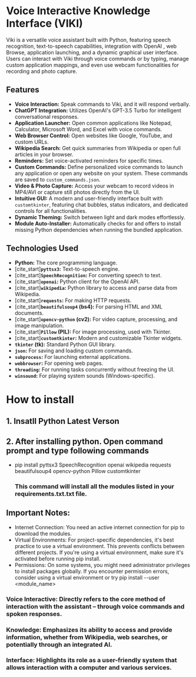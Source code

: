 # Voice Interactive Knowledge Interface (VIKI)



Viki is a versatile voice assistant built with Python, featuring speech recognition, text-to-speech capabilities, integration with OpenAI , web Browse, application launching, and a dynamic graphical user interface. Users can interact with Viki through voice commands or by typing, manage custom application mappings, and even use webcam functionalities for recording and photo capture.

## Features

* **Voice Interaction:** Speak commands to Viki, and it will respond verbally.
* **ChatGPT Integration:** Utilizes OpenAI's GPT-3.5 Turbo for intelligent conversational responses.
* **Application Launcher:** Open common applications like Notepad, Calculator, Microsoft Word, and Excel with voice commands.
* **Web Browser Control:** Open websites like Google, YouTube, and custom URLs.
* **Wikipedia Search:** Get quick summaries from Wikipedia or open full articles in your browser.
* **Reminders:** Set voice-activated reminders for specific times.
* **Custom Commands:** Define personalized voice commands to launch any application or open any website on your system. These commands are saved to `custom_commands.json`.
* **Video & Photo Capture:** Access your webcam to record videos in MP4/AVI or capture still photos directly from the UI.
* **Intuitive GUI:** A modern and user-friendly interface built with `customtkinter`, featuring chat bubbles, status indicators, and dedicated controls for all functionalities.
* **Dynamic Theming:** Switch between light and dark modes effortlessly.
* **Module Auto-Installer:** Automatically checks for and offers to install missing Python dependencies when running the bundled application.

## Technologies Used

* **Python:** The core programming language.
* [cite_start]**`pyttsx3`:** Text-to-speech engine.
* [cite_start]**`SpeechRecognition`:** For converting speech to text.
* [cite_start]**`openai`:** Python client for the OpenAI API.
* [cite_start]**`wikipedia`:** Python library to access and parse data from Wikipedia.
* [cite_start]**`requests`:** For making HTTP requests.
* [cite_start]**`beautifulsoup4` (bs4):** For parsing HTML and XML documents.
* [cite_start]**`opencv-python` (cv2):** For video capture, processing, and image manipulation.
* [cite_start]**`Pillow` (PIL):** For image processing, used with Tkinter.
* [cite_start]**`customtkinter`:** Modern and customizable Tkinter widgets.
* **`tkinter` (tk):** Standard Python GUI library.
* **`json`:** For saving and loading custom commands.
* **`subprocess`:** For launching external applications.
* **`webbrowser`:** For opening web pages.
* **`threading`:** For running tasks concurrently without freezing the UI.
* **`winsound`:** For playing system sounds (Windows-specific).

# How to install 
## 1. Insatll Python Latest Verson 
## 2. After installing python. Open command prompt and type following commands

* pip install pyttsx3 SpeechRecognition openai wikipedia requests beautifulsoup4 opencv-python Pillow customtkinter

     ### This command will install all the modules listed in your requirements.txt.txt file. ###
## Important Notes:
* Internet Connection: You need an active internet connection for pip to download the modules.
* Virtual Environments: For project-specific dependencies, it's best practice to use a virtual environment. This prevents conflicts between different projects. If you're using a virtual environment, make sure it's activated before running pip install.
* Permissions: On some systems, you might need administrator privileges to install packages globally. If you encounter permission errors, consider using a virtual environment or try pip install --user <module_name>



###  Voice Interactive: Directly refers to the core method of interaction with the assistant – through voice commands and spoken responses.
###  Knowledge: Emphasizes its ability to access and provide information, whether from Wikipedia, web searches, or potentially through an integrated AI.
###  Interface: Highlights its role as a user-friendly system that allows interaction with a computer and various services.
